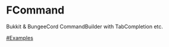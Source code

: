 # FCommand
Bukkit &amp; BungeeCord CommandBuilder with TabCompletion etc.

[#Examples](https://github.com/FebbanHD123/FCommand/tree/master/examples)
